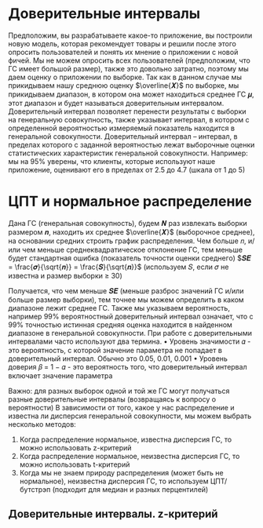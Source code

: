 # Доверительные интервалы

Предположим, вы разрабатываете какое-то приложение, вы построили новую модель,
которая рекомендует товары и решили после этого опросить пользователей и понять их
мнение о приложении с новой фичей.
Мы не можем опросить всех пользователей (предположим, что ГС имеет большой
размер), также это довольно затратно, поэтому мы даем оценку о приложении по
выборке.
Так как в данном случае мы прикидываем нашу среднюю оценку $\overline{𝑿}$ по выборке, мы
прикидываем диапазон, в котором она может находиться среднее ГС 𝝁, этот диапазон и
будет называться доверительным интервалом.
Доверительный интервал позволяет перенести результаты с выборки на генеральную
совокупность, также указывает интервал, в котором с определенной вероятностью
измеряемый показатель находится в генеральной совокупности.
Доверительный интервал – интервал, в пределах которого с заданной вероятностью
лежат выборочные оценки статистических характеристик генеральной совокупности.
Например: мы на 95% уверены, что клиенты, которые используют наше приложение,
оценивают его в пределах от 2.5 до 4.7 (шкала от 1 до 5)

# ЦПТ и нормальное распределение

Дана ГС (генеральная совокупность), будем 𝑵 раз извлекать выборки размером 𝒏, находить их среднее $\overline{𝑿}$ (выборочное среднее), на основании средних строить график распределения.
Чем больше 𝑛, и/или чем меньше среднеквадратическое отклонение ГС, тем меньше будет стандартная ошибка (показатель точности оценки среднего) $𝑺𝑬 = \frac{𝝈}{\sqrt{𝒏}} = \frac{𝑺}{\sqrt{𝒏}}$ (используем 𝑆, если 𝜎 не известна и размер выборки ≥ 30)

Получается, что чем меньше 𝑺𝑬 (меньше разброс значений ГС и/или больше размер выборки), тем точнее мы можем определить в каком диапазоне лежит среднее ГС.
Также мы указываем вероятность, например 99% вероятностный доверительный интервал означает, что с 99% точностью истинная средняя оценка находится в найденном диапазоне в генеральной совокупности.
При работе с доверительными интервалами часто используют два термина.
• Уровень значимости 𝛼 - это вероятность, с которой значение параметра не попадает в доверительный интервал. Обычно это 0.05, 0.01, 0.001
• Уровень доверия 𝛽 = 1 − 𝛼 - это вероятность того, что доверительный интервал включает значение параметра


Важно: для разных выборок одной и той же ГС могут получаться разные доверительные интервалы (возвращаясь к вопросу о вероятности)
В зависимости от того, какое у нас распределение и известна ли дисперсия генеральной совокупности, мы можем выбрать несколько методов:
1) Когда распределение нормальное, известна дисперсия ГС, то можно использовать z-критерий
2) Когда распределение нормальное, неизвестна дисперсия ГС, то можно использовать t-критерий
3) Когда мы не знаем природу распределения (может быть не нормальное), неизвестна дисперсия ГС, то используем ЦПТ/бутстрэп (подходит для медиан и разных перцентилей)

## Доверительные интервалы. z-критерий